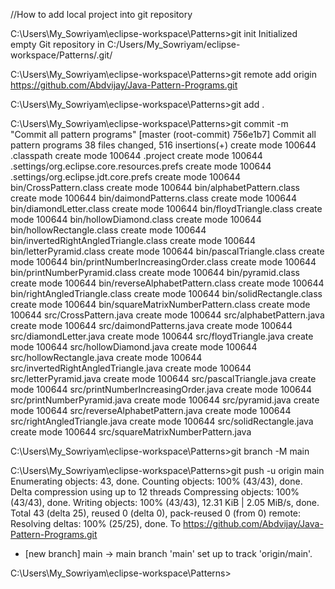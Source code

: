 //How to add local project into git repository

C:\Users\My_Sowriyam\eclipse-workspace\Patterns>git init
Initialized empty Git repository in C:/Users/My_Sowriyam/eclipse-workspace/Patterns/.git/

C:\Users\My_Sowriyam\eclipse-workspace\Patterns>git remote add origin https://github.com/Abdvijay/Java-Pattern-Programs.git

C:\Users\My_Sowriyam\eclipse-workspace\Patterns>git add .

C:\Users\My_Sowriyam\eclipse-workspace\Patterns>git commit -m "Commit all pattern programs"
[master (root-commit) 756e1b7] Commit all pattern programs
 38 files changed, 516 insertions(+)
 create mode 100644 .classpath
 create mode 100644 .project
 create mode 100644 .settings/org.eclipse.core.resources.prefs
 create mode 100644 .settings/org.eclipse.jdt.core.prefs
 create mode 100644 bin/CrossPattern.class
 create mode 100644 bin/alphabetPattern.class
 create mode 100644 bin/daimondPatterns.class
 create mode 100644 bin/diamondLetter.class
 create mode 100644 bin/floydTriangle.class
 create mode 100644 bin/hollowDiamond.class
 create mode 100644 bin/hollowRectangle.class
 create mode 100644 bin/invertedRightAngledTriangle.class
 create mode 100644 bin/letterPyramid.class
 create mode 100644 bin/pascalTriangle.class
 create mode 100644 bin/printNumberIncreasingOrder.class
 create mode 100644 bin/printNumberPyramid.class
 create mode 100644 bin/pyramid.class
 create mode 100644 bin/reverseAlphabetPattern.class
 create mode 100644 bin/rightAngledTriangle.class
 create mode 100644 bin/solidRectangle.class
 create mode 100644 bin/squareMatrixNumberPattern.class
 create mode 100644 src/CrossPattern.java
 create mode 100644 src/alphabetPattern.java
 create mode 100644 src/daimondPatterns.java
 create mode 100644 src/diamondLetter.java
 create mode 100644 src/floydTriangle.java
 create mode 100644 src/hollowDiamond.java
 create mode 100644 src/hollowRectangle.java
 create mode 100644 src/invertedRightAngledTriangle.java
 create mode 100644 src/letterPyramid.java
 create mode 100644 src/pascalTriangle.java
 create mode 100644 src/printNumberIncreasingOrder.java
 create mode 100644 src/printNumberPyramid.java
 create mode 100644 src/pyramid.java
 create mode 100644 src/reverseAlphabetPattern.java
 create mode 100644 src/rightAngledTriangle.java
 create mode 100644 src/solidRectangle.java
 create mode 100644 src/squareMatrixNumberPattern.java

C:\Users\My_Sowriyam\eclipse-workspace\Patterns>git branch -M main

C:\Users\My_Sowriyam\eclipse-workspace\Patterns>git push -u origin main
Enumerating objects: 43, done.
Counting objects: 100% (43/43), done.
Delta compression using up to 12 threads
Compressing objects: 100% (43/43), done.
Writing objects: 100% (43/43), 12.31 KiB | 2.05 MiB/s, done.
Total 43 (delta 25), reused 0 (delta 0), pack-reused 0 (from 0)
remote: Resolving deltas: 100% (25/25), done.
To https://github.com/Abdvijay/Java-Pattern-Programs.git
 * [new branch]      main -> main
branch 'main' set up to track 'origin/main'.

C:\Users\My_Sowriyam\eclipse-workspace\Patterns> 

